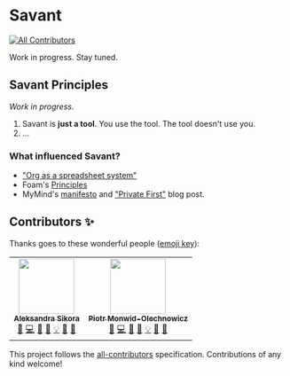 # Savant

<!-- ALL-CONTRIBUTORS-BADGE:START - Do not remove or modify this section -->

[![All Contributors](https://img.shields.io/badge/all_contributors-2-orange.svg?style=flat-square)](#contributors-)

<!-- ALL-CONTRIBUTORS-BADGE:END -->

Work in progress. Stay tuned.

## Savant Principles

_Work in progress._

1. Savant is **just a tool**. You use the tool. The tool doesn't use you.
2. ...

### What influenced Savant?

- ["Org as a spreadsheet system"](https://orgmode.org/worg/org-tutorials/org-spreadsheet-intro.html)
- Foam's [Principles](https://foambubble.github.io/foam/principles)
- MyMind's [manifesto](https://mymind.com/) and ["Private First"](https://mymind.com/private-first) blog post.

## Contributors ✨

Thanks goes to these wonderful people ([emoji key](https://allcontributors.org/docs/en/emoji-key)):

<!-- ALL-CONTRIBUTORS-LIST:START - Do not remove or modify this section -->
<!-- prettier-ignore-start -->
<!-- markdownlint-disable -->
<table>
  <tr>
    <td align="center"><a href="https://github.com/beerose"><img src="https://avatars3.githubusercontent.com/u/9019397?v=4?s=200" width="100px;" alt=""/><br /><sub><b>Aleksandra Sikora</b></sub></a><br /><a href="#question-beerose" title="Answering Questions">💬</a> <a href="https://github.com/beerose/savant/commits?author=beerose" title="Code">💻</a> <a href="#design-beerose" title="Design">🎨</a> <a href="https://github.com/beerose/savant/commits?author=beerose" title="Documentation">📖</a> <a href="#example-beerose" title="Examples">💡</a> <a href="#ideas-beerose" title="Ideas, Planning, & Feedback">🤔</a> <a href="https://github.com/beerose/savant/pulls?q=is%3Apr+reviewed-by%3Abeerose" title="Reviewed Pull Requests">👀</a></td>
    <td align="center"><a href="https://haspar.us/"><img src="https://avatars0.githubusercontent.com/u/15332326?v=4?s=200" width="100px;" alt=""/><br /><sub><b>Piotr Monwid-Olechnowicz</b></sub></a><br /><a href="#question-hasparus" title="Answering Questions">💬</a> <a href="https://github.com/beerose/savant/commits?author=hasparus" title="Code">💻</a> <a href="#design-hasparus" title="Design">🎨</a> <a href="https://github.com/beerose/savant/commits?author=hasparus" title="Documentation">📖</a> <a href="#example-beerose" title="Examples">💡</a> <a href="#ideas-hasparus" title="Ideas, Planning, & Feedback">🤔</a> <a href="https://github.com/beerose/savant/pulls?q=is%3Apr+reviewed-by%3Ahasparus" title="Reviewed Pull Requests">👀</a></td>
  </tr>
</table>

<!-- markdownlint-restore -->
<!-- prettier-ignore-end -->

<!-- ALL-CONTRIBUTORS-LIST:END -->

This project follows the [all-contributors](https://github.com/all-contributors/all-contributors) specification. Contributions of any kind welcome!
